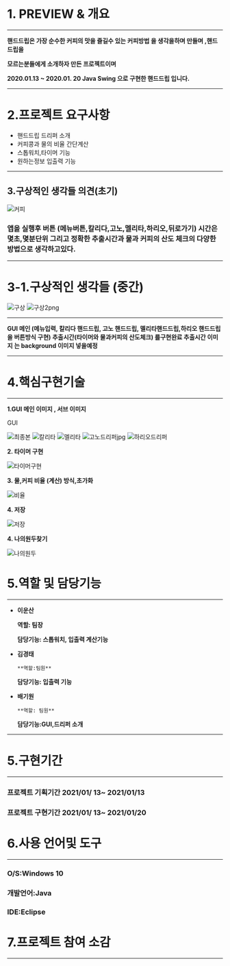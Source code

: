 
# 1. **PREVIEW & 개요**

---

**핸드드립은 가장 순수한 커피의 맛을 즐길수  있는 커피방법 을 생각을하며 만들며 ,핸드드립을**

**모르는분들에게 소개하자 만든 프로젝트이며**

**2020.01.13 ~ 2020.01. 20  Java Swing 으로 구현한 핸드드립 입니다.**

---

# 2.프로젝트 요구사항

- 핸드드립 드리퍼 소개
- 커피콩과 물의 비율 간단계산
- 스톱워치,타이머 기능
- 원하는정보 입출력 기능

---

## 3.구상적인 생각들 의견(초기)

![커피](https://user-images.githubusercontent.com/62824389/104874351-16f42e80-5996-11eb-98eb-90634639a54b.jpg)


### 앱을 실행후  버튼 (메뉴버튼,칼리다,고노,멜리타,하리오,뒤로가기) 시간은 몇초,몇분단위 그리고 정확한 추출시간과 물과 커피의 산도 체크의 다양한 방법으로 생각하고있다.

---

# 3-1.구상적인 생각들 (중간)

![구상](https://user-images.githubusercontent.com/62824389/104874386-2ecbb280-5996-11eb-9942-7c9220bc38bf.png)
![구상2png](https://user-images.githubusercontent.com/62824389/104874462-60447e00-5996-11eb-96eb-6f8d95e248fd.png)


---

**GUI  메인 (메뉴입력, 칼리다 핸드드립, 고노 핸드드립, 멜리타핸드드립,하리오 핸드드립을  버튼방식 구현) 추출시간(타이머와  물과커피의 산도체크)  를구현완료 추출시간 이미지 는 background  이미지 넣을예정**

---

# 4.핵심구현기술

---

**1.GUI 메인 이미지 ,  서브 이미지** 

GUI

![최종본](https://user-images.githubusercontent.com/62824389/104931344-9ced9500-59e9-11eb-9e8e-79c44cd789de.jpg)
![칼리타](https://user-images.githubusercontent.com/62824389/104931671-11283880-59ea-11eb-96db-6da51aef2bc2.jpg)
![멜리타](https://user-images.githubusercontent.com/62824389/104932029-8bf15380-59ea-11eb-8714-6ae84b84bbe4.jpg)
![고노드리퍼jpg](https://user-images.githubusercontent.com/62824389/104932036-8d228080-59ea-11eb-9f49-05426d17602d.jpg)
![하리오드리퍼](https://user-images.githubusercontent.com/62824389/104932040-8e53ad80-59ea-11eb-9ba9-8bd5d9e01686.jpg)

**2. 타이머 구현**

![타이머구현](https://user-images.githubusercontent.com/62824389/104932536-146ff400-59eb-11eb-9e72-7b1fa512739a.jpg)

**3. 물,커피 비율 (계산) 방식,초가화**

![비율](https://user-images.githubusercontent.com/62824389/104937454-20f74b00-59f1-11eb-95c2-0c73ff0a0c79.jpg)

**4. 저장** 

![저장](https://user-images.githubusercontent.com/62824389/104937665-61ef5f80-59f1-11eb-869e-96cbe96ea1a8.jpg)

**4. 나의원두찾기** 

![나의원두](https://user-images.githubusercontent.com/62824389/104938007-d2967c00-59f1-11eb-8907-64662224de01.jpg)

# 5.역할 및 담당기능

---

- **이운산**

    **역할: 팀장**

    **담당기능: 스톱워치, 입출력 계산기능** 

- **김경태**

      **역할:팀원**

     **담당기능: 입출력 기능**

- **배기원**

      **역할: 팀원**

     **담당기능:GUI,드리퍼 소개**

---

# 5.구현기간

---

### 프로젝트 기획기간  2021/01/ 13~ 2021/01/13

### 프로젝트 구현기간  2021/01/ 13~ 2021/01/20

# 6.사용 언어및 도구

---

### O/S:Windows 10

### 개발언어:Java

### IDE:Eclipse

# 7.프로젝트 참여 소감

---

#
